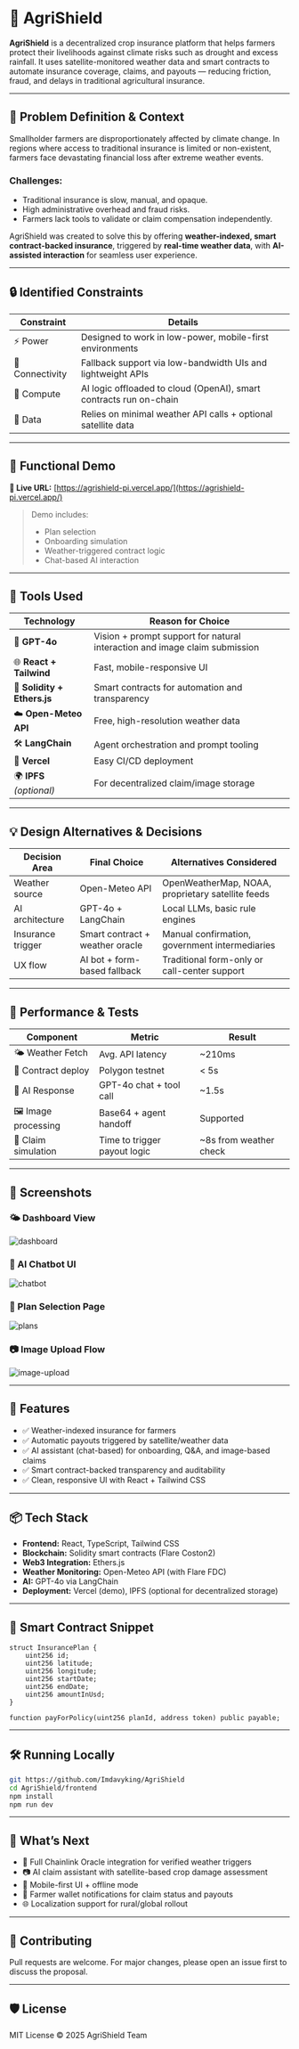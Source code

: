 # 🌾 AgriShield

**AgriShield** is a decentralized crop insurance platform that helps farmers protect their livelihoods against climate risks such as drought and excess rainfall. It uses satellite-monitored weather data and smart contracts to automate insurance coverage, claims, and payouts — reducing friction, fraud, and delays in traditional agricultural insurance.

---

## 🧠 Problem Definition & Context

Smallholder farmers are disproportionately affected by climate change. In regions where access to traditional insurance is limited or non-existent, farmers face devastating financial loss after extreme weather events.

### Challenges:

- Traditional insurance is slow, manual, and opaque.
- High administrative overhead and fraud risks.
- Farmers lack tools to validate or claim compensation independently.

AgriShield was created to solve this by offering **weather-indexed, smart contract-backed insurance**, triggered by **real-time weather data**, with **AI-assisted interaction** for seamless user experience.

---

## 🔒 Identified Constraints

| Constraint      | Details                                                            |
| --------------- | ------------------------------------------------------------------ |
| ⚡ Power        | Designed to work in low-power, mobile-first environments           |
| 📶 Connectivity | Fallback support via low-bandwidth UIs and lightweight APIs        |
| 🧮 Compute      | AI logic offloaded to cloud (OpenAI), smart contracts run on-chain |
| 📡 Data         | Relies on minimal weather API calls + optional satellite data      |

---

## 🧪 Functional Demo

**🚀 Live URL:** [https://agrishield-pi.vercel.app/](https://agrishield-pi.vercel.app/)

> Demo includes:
>
> - Plan selection
> - Onboarding simulation
> - Weather-triggered contract logic
> - Chat-based AI interaction

---

## 🧰 Tools Used

| Technology                  | Reason for Choice                                                          |
| --------------------------- | -------------------------------------------------------------------------- |
| 🧠 **GPT-4o**               | Vision + prompt support for natural interaction and image claim submission |
| 🌐 **React + Tailwind**     | Fast, mobile-responsive UI                                                 |
| 🔗 **Solidity + Ethers.js** | Smart contracts for automation and transparency                            |
| ☁️ **Open-Meteo API**       | Free, high-resolution weather data                                         |
| 🛠️ **LangChain**            | Agent orchestration and prompt tooling                                     |
| 🧪 **Vercel**               | Easy CI/CD deployment                                                      |
| 🌍 **IPFS** _(optional)_    | For decentralized claim/image storage                                      |

---

## 💡 Design Alternatives & Decisions

| Decision Area     | Final Choice                    | Alternatives Considered                           |
| ----------------- | ------------------------------- | ------------------------------------------------- |
| Weather source    | Open-Meteo API                  | OpenWeatherMap, NOAA, proprietary satellite feeds |
| AI architecture   | GPT-4o + LangChain              | Local LLMs, basic rule engines                    |
| Insurance trigger | Smart contract + weather oracle | Manual confirmation, government intermediaries    |
| UX flow           | AI bot + form-based fallback    | Traditional form-only or call-center support      |

---

## 🧪 Performance & Tests

| Component           | Metric                       | Result                  |
| ------------------- | ---------------------------- | ----------------------- |
| 🌤️ Weather Fetch    | Avg. API latency             | \~210ms                 |
| 📄 Contract deploy  | Polygon testnet              | < 5s                    |
| 🧠 AI Response      | GPT-4o chat + tool call      | \~1.5s                  |
| 🖼️ Image processing | Base64 + agent handoff       | Supported               |
| 🧪 Claim simulation | Time to trigger payout logic | \~8s from weather check |

---

## 📸 Screenshots

### 🌤️ Dashboard View

![dashboard](./screenshots/dashboard.png)

### 🤖 AI Chatbot UI

![chatbot](./screenshots/chatbot.png)

### 🧾 Plan Selection Page

![plans](./screenshots/plans.png)

### 📷 Image Upload Flow

![image-upload](./screenshots/image-upload.png)

---

## 🚀 Features

- ✅ Weather-indexed insurance for farmers
- ✅ Automatic payouts triggered by satellite/weather data
- ✅ AI assistant (chat-based) for onboarding, Q\&A, and image-based claims
- ✅ Smart contract-backed transparency and auditability
- ✅ Clean, responsive UI with React + Tailwind CSS

---

## 📦 Tech Stack

- **Frontend:** React, TypeScript, Tailwind CSS
- **Blockchain:** Solidity smart contracts (Flare Coston2)
- **Web3 Integration:** Ethers.js
- **Weather Monitoring:** Open-Meteo API (with Flare FDC)
- **AI:** GPT-4o via LangChain
- **Deployment:** Vercel (demo), IPFS (optional for decentralized storage)

---

## 📄 Smart Contract Snippet

```solidity
struct InsurancePlan {
    uint256 id;
    uint256 latitude;
    uint256 longitude;
    uint256 startDate;
    uint256 endDate;
    uint256 amountInUsd;
}

function payForPolicy(uint256 planId, address token) public payable;
```

---

## 🛠️ Running Locally

```bash
git https://github.com/Imdavyking/AgriShield
cd AgriShield/frontend
npm install
npm run dev
```

---

## 📍 What’s Next

- 🔗 Full Chainlink Oracle integration for verified weather triggers
- 📷 AI claim assistant with satellite-based crop damage assessment
- 📱 Mobile-first UI + offline mode
- 🧾 Farmer wallet notifications for claim status and payouts
- 🌐 Localization support for rural/global rollout

---

## 🤝 Contributing

Pull requests are welcome. For major changes, please open an issue first to discuss the proposal.

---

## 🛡️ License

MIT License © 2025 AgriShield Team
